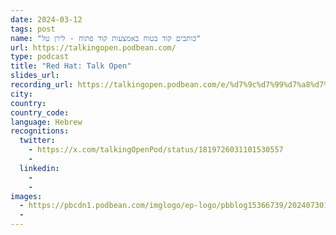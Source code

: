 ```yaml
---
date: 2024-03-12
tags: post
name: "כותבים קוד בטוח באמצעות קוד פתוח - לירן טל"
url: https://talkingopen.podbean.com/
type: podcast
title: "Red Hat: Talk Open"
slides_url:
recording_url: https://talkingopen.podbean.com/e/%d7%9c%d7%99%d7%a8%d7%9f-%d7%98%d7%9c/
city: 
country: 
country_code:
language: Hebrew
recognitions:
  twitter:
    - https://x.com/talkingOpenPod/status/1819726031101530557
    - 
  linkedin:
    - 
    - 
images:
  - https://pbcdn1.podbean.com/imglogo/ep-logo/pbblog15366739/2024073014081969_300x300.png
  - 
---
```

